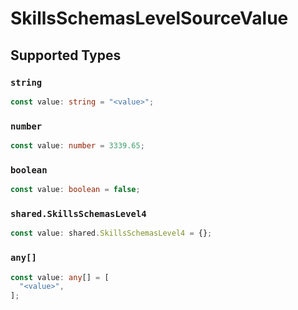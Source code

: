 # SkillsSchemasLevelSourceValue


## Supported Types

### `string`

```typescript
const value: string = "<value>";
```

### `number`

```typescript
const value: number = 3339.65;
```

### `boolean`

```typescript
const value: boolean = false;
```

### `shared.SkillsSchemasLevel4`

```typescript
const value: shared.SkillsSchemasLevel4 = {};
```

### `any[]`

```typescript
const value: any[] = [
  "<value>",
];
```


